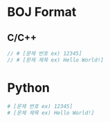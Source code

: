 # BOJ Format

## C/C++

```C++
// # [문제 번호 ex) 12345]
// # [문제 제목 ex) Hello World!]

```

# Python

```python
# [문제 번호 ex) 12345]
# [문제 제목 ex) Hello World!]

```

#

